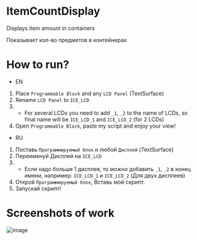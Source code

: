 # ItemCountDisplay
Displays item amount in containers

Показывает кол-во предметов в контейнерах


# How to run?
- EN
1. Place `Programmable Block` and any `LCD Panel` (TextSurface)
2. Rename `LCD Panel` to `ICE_LCD`
3. - For several LCDs you need to add `_1`, `_2` to the name of LCDs, so final name will be `ICE_LCD_1` and `ICE_LCD_2` (for 2 LCDs)
4. Open `Programmable Block`, paste my script and enjoy your view!



- RU
1. Поставь `Программируемый блок` и любой `Дисплей` (TextSurface)
2. Переименуй Дисплей на `ICE_LCD`
3. - Если надо больше 1 дисплея, то можно добавить `_1`, `_2` в конец имени, например: `ICE_LCD_1` и `ICE_LCD_2` (Для двух дисплеев)
4. Открой `Программируемый блок`, Вставь мой скрипт.
7. Запускай скрипт!

# Screenshots of work
![image](https://github.com/user-attachments/assets/2c35822e-ec9b-4a64-b87b-6308f166b33d)
